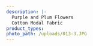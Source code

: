 ```yaml
---
description: |-
  Purple and Plum Flowers 
  Cotton Modal Fabric
product_types:
photo_path: /uploads/013-3.JPG
---
```

